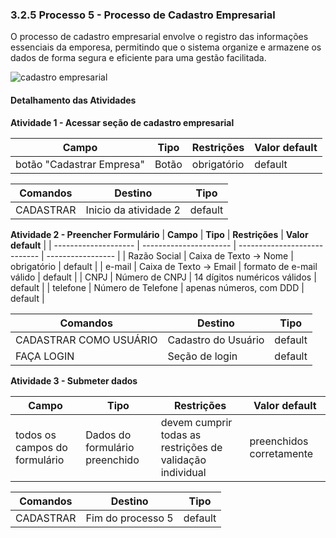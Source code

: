 ### 3.2.5 Processo 5 - Processo de Cadastro Empresarial

O processo de cadastro empresarial envolve o registro das informações essenciais da emporesa, permitindo que o sistema organize e armazene os dados de forma segura e eficiente para uma gestão facilitada.

![cadastro empresarial](https://github.com/user-attachments/assets/9377227c-210d-4a6b-a6e2-9003fa347d7d)

#### Detalhamento das Atividades


**Atividade 1 - Acessar seção de cadastro empresarial**

| **Campo** | **Tipo** | **Restrições** | **Valor default** |
|----------------------|------------------|----------------------------|-------------------|
| botão "Cadastrar Empresa" | Botão | obrigatório | default |

| **Comandos** | **Destino** | **Tipo** |
| --- | --- | --- |
| CADASTRAR | Inicio da atividade 2 | default |

**Atividade 2 - Preencher Formulário**
| **Campo**            | **Tipo**               | **Restrições**               | **Valor default** |
| -------------------- | ---------------------- | ---------------------------- | ----------------- |
| Razão Social         | Caixa de Texto → Nome  | obrigatório                  | default           |
| e-mail               | Caixa de Texto → Email | formato de e-mail válido     | default           |
| CNPJ                 | Número de CNPJ         | 14 dígitos numéricos válidos | default           |
| telefone             | Número de Telefone     | apenas números, com DDD      | default           |

| **Comandos** | **Destino** | **Tipo** |
| --- | --- | --- |
| CADASTRAR COMO USUÁRIO | Cadastro do Usuário | default |
| FAÇA LOGIN | Seção de login | default |

**Atividade 3 - Submeter dados**

| **Campo** | **Tipo** | **Restrições** | **Valor default** |
|----------------------------|---------------------------|--------------------------------------------------------|---------------------------|
| todos os campos do formulário | Dados do formulário preenchido | devem cumprir todas as restrições de validação individual | preenchidos corretamente  |

| **Comandos** | **Destino** | **Tipo** |
| --- | --- | --- |
| CADASTRAR | Fim do processo 5 | default |

